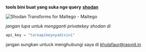**tools bini buat yang suka nge query** [**shodan**](https://www.shodan.io/)

![Shodan Transforms for Maltego - Maltego](https://www.maltego.com/images/uploads/shodan-logo.png)

_jangan lupa untuk mengganti privatekey shodan di_

```python
api_key = "taroapikeynyadisini"
```

jangan sungkan untuck menghubungi saya di [khulafaur@rasyid.in](mailto:khulafaur@rasyid.in)